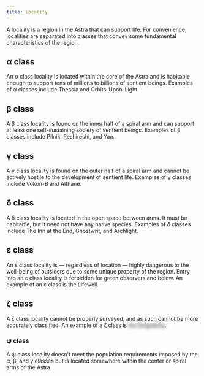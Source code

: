 ```yaml
---
title: Locality
---
```


A locality is a region in the Astra that can support life. For convenience, localities are separated into classes that convey some fundamental characteristics of the region.

## α class

An α class locality is located within the core of the Astra and is habitable enough to support tens of millions to billions of sentient beings. Examples of α classes include Thessia and Orbits-Upon-Light.

## β class

A β class locality is found on the inner half of a spiral arm and can support at least one self-sustaining society of sentient beings. Examples of β classes include Pilnik, Reshireshi, and Yan.

## γ class

A γ class locality is found on the outer half of a spiral arm and cannot be actively hostile to the development of sentient life. Examples of γ classes include Vokon-B and Althane.

## δ class

A δ class locality is located in the open space between arms. It must be habitable, but it need not have any native species. Examples of δ classes include The Inn at the End, Ghostwrit, and Archlight.

## ε class

An ε class locality is — regardless of location — highly dangerous to the well-being of outsiders due to some unique property of the region. Entry into an ε class locality is forbidden for green observers and below. An example of an ε class is the Lifewell.

## ζ class

A ζ class locality cannot be properly surveyed, and as such cannot be more accurately classified. An example of a ζ class is <span class="select-none rounded-lg" style="color: transparent; text-shadow: 0 0 8px #000;">the Singularity</span>.

### ψ class

A ψ class locality doesn't meet the population requirements imposed by the α, β, and γ classes but is located somewhere within the center or spiral arms of the Astra.
